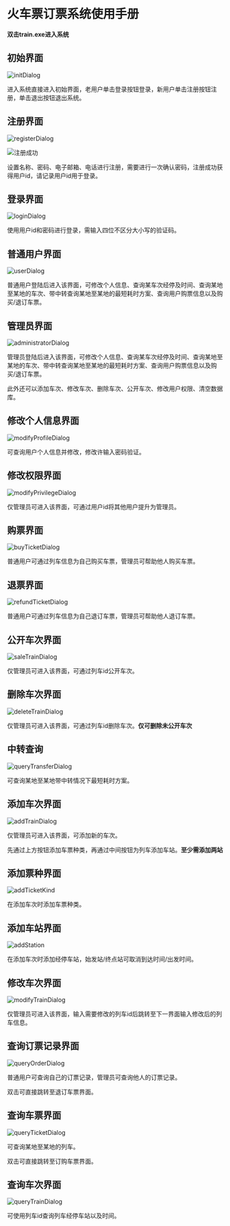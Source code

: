 ﻿# 火车票订票系统使用手册

**双击train.exe进入系统**

## 初始界面

  ![initDialog](/picture/initDialog.png)
  
  进入系统直接进入初始界面，老用户单击登录按钮登录，新用户单击注册按钮注册，单击退出按钮退出系统。

## 注册界面

  ![registerDialog](/picture/registerDialog.png)
  
  ![注册成功](/picture/注册成功.png)

  设置名称、密码、电子邮箱、电话进行注册，需要进行一次确认密码，注册成功获得用户id，请记录用户id用于登录。
  
## 登录界面

  ![loginDialog](/picture/loginDialog.png)
  
  使用用户id和密码进行登录，需输入四位不区分大小写的验证码。

## 普通用户界面

  ![userDialog](/picture/userDialog.png)
  
  普通用户登陆后进入该界面，可修改个人信息、查询某车次经停及时间、查询某地至某地的车次、带中转查询某地至某地的最短耗时方案、查询用户购票信息以及购买/退订车票。

## 管理员界面

  ![administratorDialog](/picture/administratorDialog.png)
  
  管理员登陆后进入该界面，可修改个人信息、查询某车次经停及时间、查询某地至某地的车次、带中转查询某地至某地的最短耗时方案、查询用户购票信息以及购买/退订车票。
  
  此外还可以添加车次、修改车次、删除车次、公开车次、修改用户权限、清空数据库。

## 修改个人信息界面

  ![modifyProfileDialog](/picture/modifyProfileDialog.png)
  
  可查询用户个人信息并修改，修改许输入密码验证。

## 修改权限界面

  ![modifyPrivilegeDialog](/picture/modifyPrivilegeDialog.png)
  
  仅管理员可进入该界面，可通过用户id将其他用户提升为管理员。

## 购票界面

  ![buyTicketDialog](/picture/buyTicketDialog.png)
  
  普通用户可通过列车信息为自己购买车票，管理员可帮助他人购买车票。
  
## 退票界面

  ![refundTicketDialog](/picture/refundTicketDialog.png)
  
  普通用户可通过列车信息为自己退订车票，管理员可帮助他人退订车票。
  
## 公开车次界面

  ![saleTrainDialog](/picture/saleTrainDialog.png)
  
  仅管理员可进入该界面，可通过列车id公开车次。
  
## 删除车次界面

  ![deleteTrainDialog](/picture/deleteTrainDialog.png)
  
  仅管理员可进入该界面，可通过列车id删除车次。**仅可删除未公开车次**
  
## 中转查询

  ![queryTransferDialog](/picture/queryTransferDialog.png)
  
  可查询某地至某地带中转情况下最短耗时方案。
  
## 添加车次界面

  ![addTrainDialog](/picture/addTrainDialog.png)
  
  仅管理员可进入该界面，可添加新的车次。
  
  先通过上方按钮添加车票种类，再通过中间按钮为列车添加车站。**至少需添加两站**

## 添加票种界面

  ![addTicketKind](/picture/addTicketKind.png)
  
  在添加车次时添加车票种类。

## 添加车站界面

  ![addStation](/picture/addStation.png)
  
  在添加车次时添加经停车站，始发站/终点站可取消到达时间/出发时间。

## 修改车次界面

  ![modifyTrainDialog](/picture/modifyTrainDialog.png)
  
  仅管理员可进入该界面，输入需要修改的列车id后跳转至下一界面输入修改后的列车信息。

## 查询订票记录界面

  ![queryOrderDialog](/picture/queryOrderDialog.png)
  
  普通用户可查询自己的订票记录，管理员可查询他人的订票记录。
  
  双击可直接跳转至退订车票界面。
  
## 查询车票界面

  ![queryTicketDialog](/picture/queryTicketDialog.png)
  
  可查询某地至某地的列车。
  
  双击可直接跳转至订购车票界面。
  
## 查询车次界面

  ![queryTrainDialog](/picture/queryTrainDialog.png)
  
  可使用列车id查询列车经停车站以及时间。
